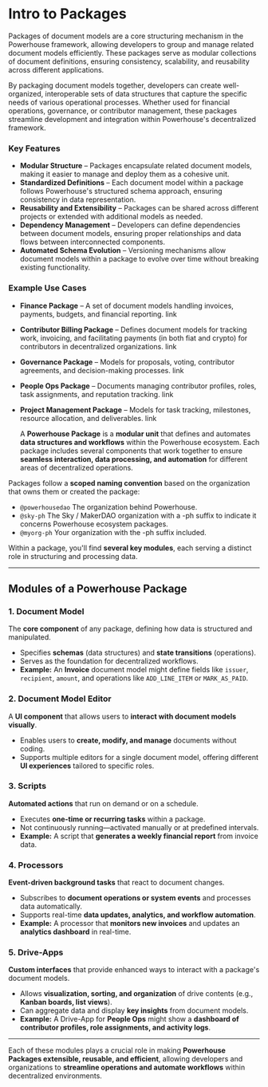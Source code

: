 # Intro to Packages

Packages of document models are a core structuring mechanism in the Powerhouse framework, allowing developers to group and manage related document models efficiently. These packages serve as modular collections of document definitions, ensuring consistency, scalability, and reusability across different applications.

By packaging document models together, developers can create well-organized, interoperable sets of data structures that capture the specific needs of various operational processes. Whether used for financial operations, governance, or contributor management, these packages streamline development and integration within Powerhouse's decentralized framework.

### Key Features

- **Modular Structure** – Packages encapsulate related document models, making it easier to manage and deploy them as a cohesive unit.
- **Standardized Definitions** – Each document model within a package follows Powerhouse's structured schema approach, ensuring consistency in data representation.
- **Reusability and Extensibility** – Packages can be shared across different projects or extended with additional models as needed.
- **Dependency Management** – Developers can define dependencies between document models, ensuring proper relationships and data flows between interconnected components.
- **Automated Schema Evolution** – Versioning mechanisms allow document models within a package to evolve over time without breaking existing functionality.

### Example Use Cases

- **Finance Package** – A set of document models handling invoices, payments, budgets, and financial reporting. link
- **Contributor Billing Package** – Defines document models for tracking work, invoicing, and facilitating payments (in both fiat and crypto) for contributors in decentralized organizations. link
- **Governance Package** – Models for proposals, voting, contributor agreements, and decision-making processes. link
- **People Ops Package** – Documents managing contributor profiles, roles, task assignments, and reputation tracking. link
- **Project Management Package** – Models for task tracking, milestones, resource allocation, and deliverables. link  


    A **Powerhouse Package** is a **modular unit** that defines and automates **data structures and workflows** within the Powerhouse ecosystem. Each package includes several components that work together to ensure **seamless interaction, data processing, and automation** for different areas of decentralized operations.

Packages follow a **scoped naming convention** based on the organization that owns them or created the package:

- `@powerhousedao` The organization behind Powerhouse.
- `@sky-ph` The Sky / MakerDAO organization with a -ph suffix to indicate it concerns Powerhouse ecosystem packages.
- `@myorg-ph` Your organization with the -ph suffix included.

Within a package, you'll find **several key modules**, each serving a distinct role in structuring and processing data.

---

## **Modules of a Powerhouse Package**

### **1. Document Model**

The **core component** of any package, defining how data is structured and manipulated.

- Specifies **schemas** (data structures) and **state transitions** (operations).
- Serves as the foundation for decentralized workflows.
- **Example:** An **Invoice** document model might define fields like `issuer`, `recipient`, `amount`, and operations like `ADD_LINE_ITEM` or `MARK_AS_PAID`.

### **2. Document Model Editor**

A **UI component** that allows users to **interact with document models visually**.

- Enables users to **create, modify, and manage** documents without coding.
- Supports multiple editors for a single document model, offering different **UI experiences** tailored to specific roles.

### **3. Scripts**

**Automated actions** that run on demand or on a schedule.

- Executes **one-time or recurring tasks** within a package.
- Not continuously running—activated manually or at predefined intervals.
- **Example:** A script that **generates a weekly financial report** from invoice data.

### **4. Processors**

**Event-driven background tasks** that react to document changes.

- Subscribes to **document operations or system events** and processes data automatically.
- Supports real-time **data updates, analytics, and workflow automation**.
- **Example:** A processor that **monitors new invoices** and updates an **analytics dashboard** in real-time.

### **5. Drive-Apps**

**Custom interfaces** that provide enhanced ways to interact with a package's document models.

- Allows **visualization, sorting, and organization** of drive contents (e.g., **Kanban boards, list views**).
- Can aggregate data and display **key insights** from document models.
- **Example:** A Drive-App for **People Ops** might show a **dashboard of contributor profiles, role assignments, and activity logs**.

---

Each of these modules plays a crucial role in making **Powerhouse Packages extensible, reusable, and efficient**, allowing developers and organizations to **streamline operations and automate workflows** within decentralized environments.